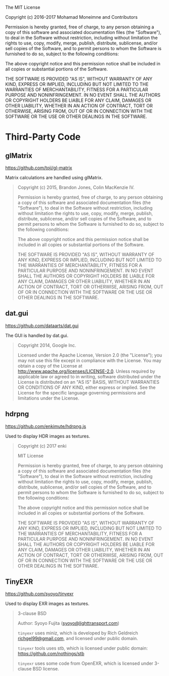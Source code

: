 The MIT License

Copyright (c) 2016-2017 Mohamad Moneimne and Contributors

Permission is hereby granted, free of charge, to any person obtaining a copy of this software and associated documentation files (the "Software"), to deal in the Software without restriction, including without limitation the rights to use, copy, modify, merge, publish, distribute, sublicense, and/or sell copies of the Software, and to permit persons to whom the Software is furnished to do so, subject to the following conditions:

The above copyright notice and this permission notice shall be included in all copies or substantial portions of the Software.

THE SOFTWARE IS PROVIDED "AS IS", WITHOUT WARRANTY OF ANY KIND, EXPRESS OR IMPLIED, INCLUDING BUT NOT LIMITED TO THE WARRANTIES OF MERCHANTABILITY, FITNESS FOR A PARTICULAR PURPOSE AND NONINFRINGEMENT. IN NO EVENT SHALL THE AUTHORS OR COPYRIGHT HOLDERS BE LIABLE FOR ANY CLAIM, DAMAGES OR OTHER LIABILITY, WHETHER IN AN ACTION OF CONTRACT, TORT OR OTHERWISE, ARISING FROM, OUT OF OR IN CONNECTION WITH THE SOFTWARE OR THE USE OR OTHER DEALINGS IN THE SOFTWARE.

Third-Party Code
=============================

## glMatrix

https://github.com/toji/gl-matrix

Matrix calculations are handled using glMatrix.

> Copyright (c) 2015, Brandon Jones, Colin MacKenzie IV.
>
> Permission is hereby granted, free of charge, to any person obtaining a copy
of this software and associated documentation files (the "Software"), to deal
in the Software without restriction, including without limitation the rights
to use, copy, modify, merge, publish, distribute, sublicense, and/or sell
copies of the Software, and to permit persons to whom the Software is
furnished to do so, subject to the following conditions:
>
> The above copyright notice and this permission notice shall be included in
all copies or substantial portions of the Software.
>
> THE SOFTWARE IS PROVIDED "AS IS", WITHOUT WARRANTY OF ANY KIND, EXPRESS OR
IMPLIED, INCLUDING BUT NOT LIMITED TO THE WARRANTIES OF MERCHANTABILITY,
FITNESS FOR A PARTICULAR PURPOSE AND NONINFRINGEMENT. IN NO EVENT SHALL THE
AUTHORS OR COPYRIGHT HOLDERS BE LIABLE FOR ANY CLAIM, DAMAGES OR OTHER
LIABILITY, WHETHER IN AN ACTION OF CONTRACT, TORT OR OTHERWISE, ARISING FROM,
OUT OF OR IN CONNECTION WITH THE SOFTWARE OR THE USE OR OTHER DEALINGS IN
THE SOFTWARE.

## dat.gui

https://github.com/dataarts/dat.gui

The GUI is handled by dat.gui.

>Copyright 2014, Google Inc.
>
>Licensed under the Apache License, Version 2.0 (the "License");
you may not use this file except in compliance with the License.
You may obtain a copy of the License at
>     http://www.apache.org/licenses/LICENSE-2.0.
>Unless required by applicable law or agreed to in writing, software
distributed under the License is distributed on an "AS IS" BASIS,
WITHOUT WARRANTIES OR CONDITIONS OF ANY KIND, either express or implied.
See the License for the specific language governing permissions and
limitations under the License.

## hdrpng

https://github.com/enkimute/hdrpng.js

Used to display HDR images as textures.

>Copyright (c) 2017 enki
>
>MIT License
>
>Permission is hereby granted, free of charge, to any person obtaining a copy
of this software and associated documentation files (the "Software"), to deal
in the Software without restriction, including without limitation the rights
to use, copy, modify, merge, publish, distribute, sublicense, and/or sell
copies of the Software, and to permit persons to whom the Software is
furnished to do so, subject to the following conditions:
>
>The above copyright notice and this permission notice shall be included in all
copies or substantial portions of the Software.
>
>THE SOFTWARE IS PROVIDED "AS IS", WITHOUT WARRANTY OF ANY KIND, EXPRESS OR
IMPLIED, INCLUDING BUT NOT LIMITED TO THE WARRANTIES OF MERCHANTABILITY,
FITNESS FOR A PARTICULAR PURPOSE AND NONINFRINGEMENT. IN NO EVENT SHALL THE
AUTHORS OR COPYRIGHT HOLDERS BE LIABLE FOR ANY CLAIM, DAMAGES OR OTHER
LIABILITY, WHETHER IN AN ACTION OF CONTRACT, TORT OR OTHERWISE, ARISING FROM,
OUT OF OR IN CONNECTION WITH THE SOFTWARE OR THE USE OR OTHER DEALINGS IN THE
SOFTWARE.

## TinyEXR

https://github.com/syoyo/tinyexr

Used to display EXR images as textures.

>3-clause BSD
>
>Author: Syoyo Fujita (syoyo@lighttransport.com)
>
>`tinyexr` uses miniz, which is developed by Rich Geldreich <richgel99@gmail.com>, and licensed under public domain.
>
>`tinyexr` tools uses stb, which is licensed under public domain: https://github.com/nothings/stb
>
>`tinyexr` uses some code from OpenEXR, which is licensed under 3-clause BSD license.
